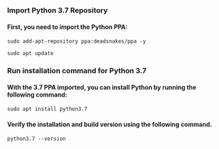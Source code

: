 ### Import Python 3.7 Repository
#### First, you need to import the Python PPA:
```
sudo add-apt-repository ppa:deadsnakes/ppa -y
```
```
sudo apt update
```

### Run installation command for Python 3.7
#### With the 3.7 PPA imported, you can install Python by running the following command:
```
sudo apt install python3.7
```
#### Verify the installation and build version using the following command.
```
python3.7 --version
```
